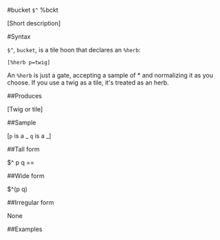 #bucket `$^` %bckt

[Short description]

#Syntax

`$^`, `bucket`, is a tile hoon that declares an `%herb`:

    [%herb p=twig]

An `%herb` is just a gate, accepting a sample of * and normalizing it as you choose. If you use a twig as a tile, it's treated as an herb.

##Produces

[Twig or tile]

##Sample

[`p` is a _
`q` is a _]

##Tall form

$^  p
        q
    ==

##Wide form

$^(p q)

##Irregular form

None

##Examples



